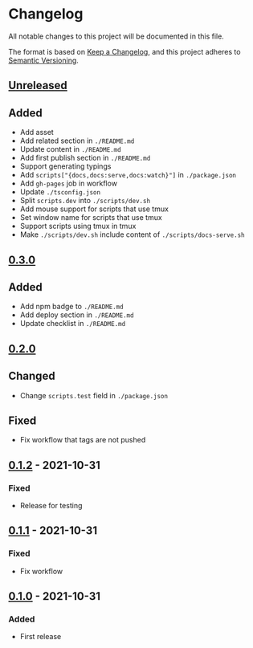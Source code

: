 # Changelog
All notable changes to this project will be documented in this file.

The format is based on [Keep a Changelog](https://keepachangelog.com/en/1.0.0/),
and this project adheres to [Semantic Versioning](https://semver.org/spec/v2.0.0.html).

## [Unreleased]
## Added
- Add asset
- Add related section in `./README.md`
- Update content in `./README.md`
- Add first publish section in `./README.md`
- Support generating typings
- Add `scripts["{docs,docs:serve,docs:watch}"]` in `./package.json`
- Add `gh-pages` job in workflow
- Update `./tsconfig.json`
- Split `scripts.dev` into `./scripts/dev.sh`
- Add mouse support for scripts that use tmux
- Set window name for scripts that use tmux
- Support scripts using tmux in tmux
- Make `./scripts/dev.sh` include content of `./scripts/docs-serve.sh`

## [0.3.0]
## Added
- Add npm badge to `./README.md`
- Add deploy section in `./README.md`
- Update checklist in `./README.md`

## [0.2.0]
## Changed
- Change `scripts.test` field in `./package.json`

## Fixed
- Fix workflow that tags are not pushed

## [0.1.2] - 2021-10-31
### Fixed
- Release for testing

## [0.1.1] - 2021-10-31
### Fixed
- Fix workflow

## [0.1.0] - 2021-10-31
### Added
- First release

[Unreleased]: https://github.com/sakkke/nodejs-ultimate-template/compare/v0.3.0...HEAD
[0.3.0]: https://github.com/sakkke/nodejs-ultimate-template/compare/v0.2.0...v0.3.0
[0.2.0]: https://github.com/sakkke/nodejs-ultimate-template/compare/v0.1.2...v0.2.0
[0.1.2]: https://github.com/sakkke/nodejs-ultimate-template/compare/v0.1.1...v0.1.2
[0.1.1]: https://github.com/sakkke/nodejs-ultimate-template/compare/v0.1.0...v0.1.1
[0.1.0]: https://github.com/sakkke/nodejs-ultimate-template/releases/tag/v0.1.0
